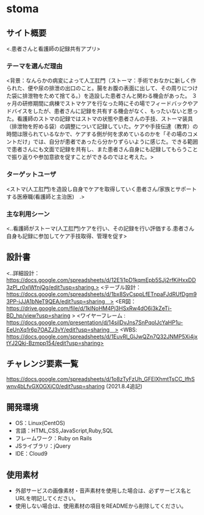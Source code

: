 # stoma

## サイト概要
<.患者さんと看護師の記録共有アプリ>

### テーマを選んだ理由
<背景：なんらかの病変によって人工肛門（ストーマ：手術でおなかに新しく作られた、便や尿の排泄の出口のこと。腸をお腹の表面に出して、その周りにつけた袋に排泄物をためて捨てる。）を造設した患者さんと関わる機会があった。
３ヶ月の研修期間に病棟でストマケアを行なった時にその場でフィードバックやアドバイスをしたが、患者さんに記録を共有する機会がなく、もったいないと思った。看護師のストマの記録ではストマの状態や患者さんの手技、ストーマ装具（排泄物を貯める袋）の調整について記録していた。ケアや手技伝達（教育）の時間は限られているなかで、ケアする側が何を求めているのかを「その場のコメントだけ」では、自分が患者であったら分かりずらいように感じた。できる範囲で患者さんにも文面で記録を共有し、また患者さん自身にも記録してもらうことで振り返りや参加意欲を促すことができるのではと考えた。>
### ターゲットユーザ
<ストマ(人工肛門)を造設し自身でケアを取得していく患者さん/家族とサポートする医療職(看護師と主治医)　.>

### 主な利用シーン
<..看護師がストーマ(人工肛門)ケアを行い、その記録を行い評価する.患者さん自身も記録に参加してケア手技取得、管理を促す>

## 設計書
<..詳細設計：https://docs.google.com/spreadsheets/d/12E1i1pD1kqmEpb5SJj2rfKiHxxDD3zPl_r0xlWfnjQg/edit?usp=sharing.>
<テーブル設計：https://docs.google.com/spreadsheets/d/1bx8SvCsppLfETnpaFJdRUfDgm93PP-jJJA1bNeT9QEA/edit?usp=sharing　>
<ER図：https://drive.google.com/file/d/1klNoHM4Pj3HSxRw4dO6i3kZeTi-BD_hp/view?usp=sharing >
<ワイヤーフレーム : https://docs.google.com/presentation/d/14siIDvJns7SnPqoIJcYaHP1u-EeUnXq1r6p7OAZJ3vY/edit?usp=sharing　>
<WBS: https://docs.google.com/spreadsheets/d/1EuvRl_GiJwQZn7Q32JNMP5Xi4jxtYJ2Qkj-Bzmpp154/edit?usp=sharing>


## チャレンジ要素一覧
<https://docs.google.com/spreadsheets/d/1o8zTyFzUh_GFElXhmtTsCC_IfhSwnv4bLfvGXOGXjC0/edit?usp=sharing>
(2021.8.4追記)

## 開発環境
- OS：Linux(CentOS)
- 言語：HTML,CSS,JavaScript,Ruby,SQL
- フレームワーク：Ruby on Rails
- JSライブラリ：jQuery
- IDE：Cloud9

## 使用素材
- 外部サービスの画像素材・音声素材を使用した場合は、必ずサービス名とURLを明記してください。
- 使用しない場合は、使用素材の項目をREADMEから削除してください。
